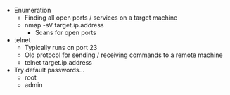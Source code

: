 * Enumeration
  * Finding all open ports / services on a target machine
  * nmap -sV target.ip.address
    * Scans for open ports
* telnet
  * Typically runs on port 23
  * Old protocol for sending / receiving  commands to a remote machine
  * telnet target.ip.address
* Try default passwords...
  * root
  * admin